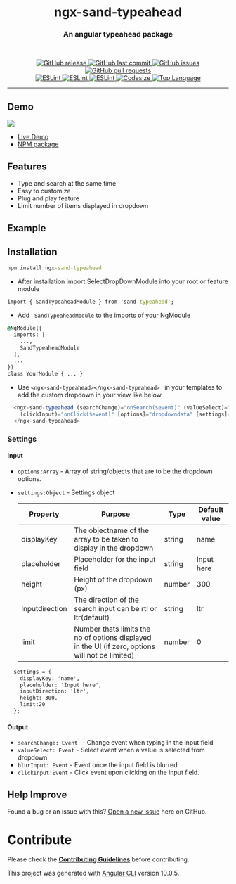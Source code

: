 <!-- ![](./images/preview.png) -->
<h1 align='center'>ngx-sand-typeahead</h1>

<h3 align="center"> An angular typeahead package</h3>
<br>
<p align="center"> 
  <a href="https://github.com/SandeepBalachandran/ngx-sand-typeahead/releases/" target="_blank">
    <img alt="GitHub release" src="https://img.shields.io/github/v/release/SandeepBalachandran/ngx-sand-typeahead?include_prereleases&style=flat-square">
  </a> 

  <a href="https://github.com/SandeepBalachandran/ngx-sand-typeahead/commits/main" target="_blank">
    <img src="https://img.shields.io/github/last-commit/SandeepBalachandran/ngx-sand-typeahead?style=flat-square" alt="GitHub last commit">
  </a>

  <a href="https://github.com/SandeepBalachandran/ngx-sand-typeahead/issues" target="_blank">
    <img src="https://img.shields.io/github/issues/SandeepBalachandran/ngx-sand-typeahead?style=flat-square&color=red" alt="GitHub issues">
  </a>

  <a href="https://github.com/SandeepBalachandran/ngx-sand-typeahead/pulls" target="_blank">
    <img src="https://img.shields.io/github/issues-pr/SandeepBalachandran/ngx-sand-typeahead?style=flat-square&color=blue" alt="GitHub pull requests">
  </a>

  </br>

  <a href="https://standardjs.com" target="_blank">
    <img alt="ESLint" src="https://img.shields.io/badge/code_style-standard-brightgreen.svg?style=flat-square">
  </a>
  
  <a href="" target="_blank">
    <img alt="ESLint" src="https://img.shields.io/github/stars/SandeepBalachandran/ngx-sand-typeahead">
  </a>
  
  <a href="" target="_blank">
    <img alt="ESLint" src="https://img.shields.io/github/forks/SandeepBalachandran/ngx-sand-typeahead">
  </a>
   <a href="" target="_blank">
    <img alt="Codesize" src="https://img.shields.io/github/languages/code-size/SandeepBalachandran/ngx-sand-typeahead.svg">
  </a>
  <a href="" target="_blank">
    <img alt="Top Language" src="https://img.shields.io/github/languages/top/SandeepBalachandran/ngx-sand-typeahead.svg">
  </a>
  
</p>
<hr>

## Demo 
![](https://github.com/SandeepBalachandran/ngx-sand-typeahead/raw/main/assets/demo.gif) 

* [Live Demo](https://angular-8-ngx-sand-typeahead.stackblitz.io/)
* [NPM package](https://www.npmjs.com/package/ngx-sand-typeahead)
## Features
* Type and search at the same time
* Easy to customize
* Plug and play feature
* Limit number of items displayed in dropdown

## Example

## Installation

```cmd
npm install ngx-sand-typeahead
```
* After installation import SelectDropDownModule into your root or feature module

```cmd
import { SandTypeaheadModule } from 'sand-typeahead';
```
* Add ``` SandTypeaheadModule``` to the imports of your NgModule

```cmd
@NgModule({
  imports: [
    ...,
    SandTypeaheadModule
  ],
  ...
})
class YourModule { ... }
```

* Use  ```<ngx-sand-typeahead></ngx-sand-typeahead> ``` in your templates to add the custom dropdown in your view like below

```ts
  <ngx-sand-typeahead (searchChange)="onSearch($event)" (valueSelect)="onSelect($event)" (blurInput)="onBlur($event)"
    (clickInput)="onClick($event)" [options]="dropdowndata" [settings]="settings">
  </ngx-sand-typeahead>
 ```
### Settings

#### Input
* ```options:Array``` - Array of string/objects that are to be the dropdown options. 
* ```settings:Object``` - Settings object
 
  | Property        | Purpose                                                               | Type   | Default value  |
  | ----------------|---------------------------------------------------------------------- |--------|----------------|
  | displayKey      | The objectname of the array to be taken to display in the dropdown    | string | name           |
  | placeholder     | Placeholder for the input field                                       | string |  Input here    |
  | height          | Height of the dropdown (px)                                           | number | 300            |
  | Inputdirection  | The direction of the search input can be rtl or ltr(default)         | string |    ltr         |
  | limit           | Number thats limits the no of options displayed in the UI (if zero, options will not be limited)                                                             | number |       0        |
 
  

```cmd
  settings = {
    displayKey: 'name',
    placeholder: 'Input here',
    inputDirection: 'ltr',
    height: 300,
    limit:20
  };
```

#### Output
* ``` searchChange: Event  ``` - Change event when typing in the input field
* ``` valueSelect: Event ``` - Select event when a value is selected from dropdown
* ``` blurInput: Event ``` - Event once the input field is blurred
* ``` clickInput:Event ``` - Click event upon clicking on the input field.

## Help Improve

Found a bug or an issue with this? [Open a new issue](https://github.com/SandeepBalachandran/ngx-sand-typeahead/issues) here on GitHub.


# Contribute
Please check the [**Contributing Guidelines**](https://github.com/SandeepBalachandran/ngx-sand-typeahead/blob/main/CONTRIBUTING.md) before contributing.

This project was generated with [Angular CLI](https://github.com/angular/angular-cli) version 10.0.5.
